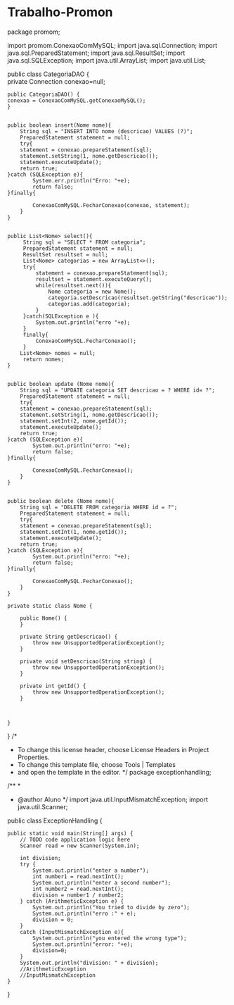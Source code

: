 # Trabalho-Promon

package promom;

import promom.ConexaoComMySQL;
import java.sql.Connection;
import java.sql.PreparedStatement;
import java.sql.ResultSet;
import java.sql.SQLException;
import java.util.ArrayList;
import java.util.List;



public class CategoriaDAO {         
    private Connection conexao=null;

    public CategoriaDAO() {
    conexao = ConexaoComMySQL.getConexaoMySQL();
    }
    
   
    public boolean insert(Nome nome){ 
        String sql = "INSERT INTO nome (descricao) VALUES (?)";
        PreparedStatement statement = null;
        try{
        statement = conexao.prepareStatement(sql);
        statement.setString(1, nome.getDescricao());
        statement.executeUpdate();
        return true;
    }catch (SQLException e){
            System.err.println("Erro: "+e);
            return false;
    }finally{
           
            ConexaoComMySQL.FecharConexao(conexao, statement);
        }   
    }
    
   
    public List<Nome> select(){ 
         String sql = "SELECT * FROM categoria";
         PreparedStatement statement = null;
         ResultSet resultset = null;
         List<Nome> categorias = new ArrayList<>();
         try{
             statement = conexao.prepareStatement(sql);
             resultset = statement.executeQuery();
             while(resultset.next()){
                 Nome categoria = new Nome();
                 categoria.setDescricao(resultset.getString("descricao"));
                 categorias.add(categoria);
             }
         }catch(SQLException e ){
             System.out.println("erro "+e);
         }
         finally{
             ConexaoComMySQL.FecharConexao();
         }
        List<Nome> nomes = null;
         return nomes;
    }
    
  
    public boolean update (Nome nome){ 
        String sql = "UPDATE categoria SET descricao = ? WHERE id= ?";
        PreparedStatement statement = null;
        try{
        statement = conexao.prepareStatement(sql);
        statement.setString(1, nome.getDescricao());
        statement.setInt(2, nome.getId());
        statement.executeUpdate();
        return true;
    }catch (SQLException e){
            System.out.println("erro: "+e);
            return false;
    }finally{
           
            ConexaoComMySQL.FecharConexao();
        }
    }
    
    
    public boolean delete (Nome nome){
        String sql = "DELETE FROM categoria WHERE id = ?";
        PreparedStatement statement = null;
        try{
        statement = conexao.prepareStatement(sql);
        statement.setInt(1, nome.getId());
        statement.executeUpdate();
        return true;
    }catch (SQLException e){
            System.out.println("erro: "+e);
            return false;
    }finally{
           
            ConexaoComMySQL.FecharConexao();
        }
    }

    private static class Nome {

        public Nome() {
        }

        private String getDescricao() {
            throw new UnsupportedOperationException(); 
        }

        private void setDescricao(String string) {
            throw new UnsupportedOperationException(); 
        }

        private int getId() {
            throw new UnsupportedOperationException(); 
        }

        
        
    }
}
/*
 * To change this license header, choose License Headers in Project Properties.
 * To change this template file, choose Tools | Templates
 * and open the template in the editor.
 */
package exceptionhandling;

/**
 *
 * @author Aluno
 */
import java.util.InputMismatchException;
import java.util.Scanner;

public class ExceptionHandling {

    public static void main(String[] args) {
        // TODO code application logic here
        Scanner read = new Scanner(System.in);

        int division;
        try {
            System.out.println("enter a number");
            int number1 = read.nextInt();
            System.out.println("enter a second number");
            int number2 = read.nextInt();
            division = number1 / number2;
        } catch (ArithmeticException e) {
            System.out.println("You tried to divide by zero");
            System.out.println("erro :" + e);
            division = 0;
        }
        catch (InputMismatchException e){
            System.out.println("you entered the wrong type");
            System.out.println("error: "+e);
            division=0;
        }
        System.out.println("division: " + division);
        //ArithmeticException
        //InputMismatchException
    }

}
